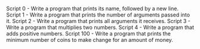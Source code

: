 Script 0 - Write a program that prints its name, followed by a new line. Script 1 - Write a program that prints the number of arguments passed into it. Script 2 - Write a program that prints all arguments it receives. Script 3 - Write a program that multiplies two numbers. Script 4 - Write a program that adds positive numbers. Script 100 - Write a program that prints the minimum number of coins to make change for an amount of money.

